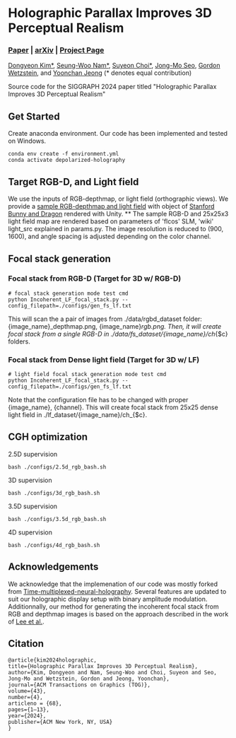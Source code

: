 # Holographic Parallax Improves 3D Perceptual Realism
### [Paper]() | [arXiv](https://arxiv.org/abs/2404.11810) | [Project Page](https://www.computationalimaging.org/publications/holographic-parallax/)

[Dongyeon Kim*](https://dongyeon93.github.io/),
[Seung-Woo Nam*](https://nseungwoo.github.io/),
[Suyeon Choi*](https://choisuyeon.github.io/),
[Jong-Mo Seo](),
[Gordon Wetzstein](https://stanford.edu/~gordonwz/),
and [Yoonchan Jeong](http://oeqelab.snu.ac.kr/) (\* denotes equal contribution)

Source code for the SIGGRAPH 2024 paper titled "Holographic Parallax Improves 3D Perceptual Realism"

## Get Started
Create anaconda environment. 
Our code has been implemented and tested on Windows.

```
conda env create -f environment.yml
conda activate depolarized-holography
```

## Target RGB-D, and Light field
We use the inputs of RGB-depthmap, or light field (orthographic views).
We provide a [sample RGB-depthmap and light field](https://drive.google.com/drive/folders/1SD5bGaiIzJZ3cXgStAbrZD2YVArM1x3j?usp=sharing) with object of [Stanford Bunny and Dragon](http://graphics.stanford.edu/data/3Dscanrep/) rendered with Unity. 
** The sample RGB-D and 25x25x3 light field map are rendered based on parameters 
of 'flcos' SLM, 'wiki' light_src explained in params.py. The image resolution is reduced to (900, 1600), and angle spacing is adjusted depending on the color channel.

## Focal stack generation
### Focal stack from RGB-D (Target for 3D w/ RGB-D)
```
# focal stack generation mode test cmd
python Incoherent_LF_focal_stack.py --config_filepath=./configs/gen_fs_lf.txt
```
This will scan the a pair of images from ./data/rgbd_dataset folder: {image_name}_depthmap.png, {image_name}_rgb.png.
Then, it will create focal stack from a single RGB-D in ./data/fs_dataset/{image_name}/ch_{$c} folders.

### Focal stack from Dense light field (Target for 3D w/ LF)
```
# light field focal stack generation mode test cmd
python Incoherent_LF_focal_stack.py --config_filepath=./configs/gen_fs_lf.txt
```
Note that the configuration file has to be changed with proper {image_name}, {channel}.
This will create focal stack from 25x25 dense light field in ./lf_dataset/{image_name}/ch_{$c}.

## CGH optimization
2.5D supervision
```
bash ./configs/2.5d_rgb_bash.sh
```

3D supervision
```
bash ./configs/3d_rgb_bash.sh
```

3.5D supervision
```
bash ./configs/3.5d_rgb_bash.sh
```

4D supervision
```
bash ./configs/4d_rgb_bash.sh
```

## Acknowledgements
We acknowledge that the implemenation of our code was mostly forked from [Time-multiplexed-neural-holography](https://github.com/computational-imaging/time-multiplexed-neural-holography). Several features are updated to suit our holographic display setup with binary amplitude modulation. Additionnally, our method for generating the incoherent focal stack from RGB and depthmap images is based on the approach described in the work of [Lee et al.](https://doi.org/10.1038/s41598-022-06405-2).

## Citation
```
@article{kim2024holographic,
title={Holographic Parallax Improves 3D Perceptual Realism},
author={Kim, Dongyeon and Nam, Seung-Woo and Choi, Suyeon and Seo, Jong-Mo and Wetzstein, Gordon and Jeong, Yoonchan},
journal={ACM Transactions on Graphics (TOG)},
volume={43},
number={4},
articleno = {68},
pages={1–13},
year={2024},
publisher={ACM New York, NY, USA}
}
```